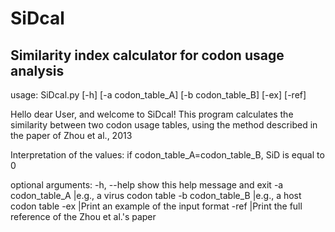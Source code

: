 # SiDcal
## Similarity index calculator for codon usage analysis

usage: SiDcal.py [-h] [-a codon_table_A] [-b codon_table_B] [-ex] [-ref]

Hello dear User, and welcome to SiDcal!
This program calculates the similarity between two codon usage tables,
using the method described in the paper of Zhou et al., 2013

Interpretation of the values:
if codon_table_A=codon_table_B, SiD is equal to 0

optional arguments:
  -h, --help        show this help message and exit
  -a codon_table_A  |e.g., a virus codon table
  -b codon_table_B  |e.g., a host codon table
  -ex               |Print an example of the input format
  -ref              |Print the full reference of the Zhou et al.'s paper

